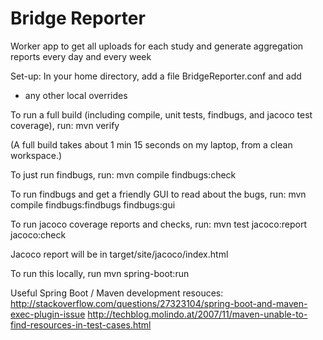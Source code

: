 # Bridge Reporter
Worker app to get all uploads for each study and generate aggregation reports every day and every week

Set-up:
In your home directory, add a file BridgeReporter.conf and add
* any other local overrides

To run a full build (including compile, unit tests, findbugs, and jacoco test coverage), run:
mvn verify

(A full build takes about 1 min 15 seconds on my laptop, from a clean workspace.)

To just run findbugs, run:
mvn compile findbugs:check

To run findbugs and get a friendly GUI to read about the bugs, run:
mvn compile findbugs:findbugs findbugs:gui

To run jacoco coverage reports and checks, run:
mvn test jacoco:report jacoco:check

Jacoco report will be in target/site/jacoco/index.html

To run this locally, run
mvn spring-boot:run


Useful Spring Boot / Maven development resouces:
http://stackoverflow.com/questions/27323104/spring-boot-and-maven-exec-plugin-issue
http://techblog.molindo.at/2007/11/maven-unable-to-find-resources-in-test-cases.html
